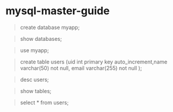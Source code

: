 # mysql-master-guide

> create database myapp;

> show databases;

> use myapp;

> create table users (uid int primary key auto_increment,name varchar(50) not null, email varchar(255) not null );

> desc users;

> show tables;

> select * from users;








